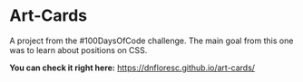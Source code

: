 # Art-Cards

A project from the #100DaysOfCode challenge.
The main goal from this one was to learn about positions on CSS.

**You can check it right here:** https://dnfloresc.github.io/art-cards/
